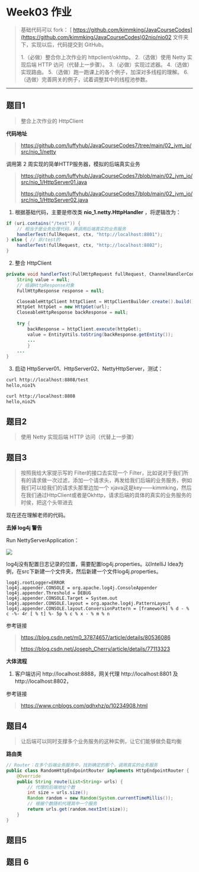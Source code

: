 # Week03 作业

> 基础代码可以 fork： [ https://github.com/kimmking/JavaCourseCodes](https://github.com/kimmking/JavaCourseCodes)02nio/nio02 文件夹下，实现以后，代码提交到 GitHub。
>
> 1.（必做）整合你上次作业的 httpclient/okhttp。
> 2.（选做）使用 Netty 实现后端 HTTP 访问（代替上一步骤）。
> 3.（必做）实现过滤器。
> 4.（选做）实现路由。
> 5.（选做）跑一跑课上的各个例子，加深对多线程的理解。
> 6.（选做）完善网关的例子，试着调整其中的线程池参数。

---

## 题目1

> 整合上次作业的 HttpClient

**代码地址**

> https://github.com/luffyhub/JavaCourseCodes7/tree/main/02_jvm_io/src/nio_1/netty

调用第 2 周实现的简单HTTP服务器，模拟的后端真实业务

> https://github.com/luffyhub/JavaCourseCodes7/blob/main/02_jvm_io/src/nio_1/HttpServer01.java
>
> https://github.com/luffyhub/JavaCourseCodes7/blob/main/02_jvm_io/src/nio_1/HttpServer02.java

1. 根据基础代码，主要是修改类 **nio_1.netty.HttpHandler** ，将逻辑改为：

```java
if (uri.contains("/test")) {
    // 相当于是业务处理代码，再调用后端真实的业务服务
    handlerTest(fullRequest, ctx, "http://localhost:8801");
} else { // 非/test的
    handlerTest(fullRequest, ctx, "http://localhost:8802");
}
```

2. 整合 HttpClient

```java
private void handlerTest(FullHttpRequest fullRequest, ChannelHandlerContext ctx, String url {
    String value = null;
    // 组装HttpResponse对象
    FullHttpResponse response = null;

    CloseableHttpClient httpClient = HttpClientBuilder.create().build();
    HttpGet httpGet = new HttpGet(url);
    CloseableHttpResponse backResponse = null;
    
    try {
        backResponse = httpClient.execute(httpGet);
        value = EntityUtils.toString(backResponse.getEntity());
        ...
        }
    ...
}
```

3. 启动 HttpServer01、HttpServer02、NettyHttpServer，测试：

```bash
curl http://localhost:8808/test
hello,nio1%
```

```bash
curl http://localhost:8808
hello,nio2%
```

## 题目2

> 使用 Netty 实现后端 HTTP 访问（代替上一步骤）



## 题目3

> 按照我给大家提示写的 Filter的接口去实现一个 Filter，比如说对于我们所有的请求做一次过滤，添加一个请求头，再发给我们后端的业务服务，例如我们可以给我们的请求头那里边加一个 xjava这是key——kimmking，然后在我们通过HttpClient或者是Okhttp，请求后端的具体的真实的业务服务的时侯，把这个头带进去

现在还在理解老师的代码。

**去掉 log4j 警告**

Run NettyServerApplication：

![](https://vuffy.oss-cn-shenzhen.aliyuncs.com/img/202111220055390.png)

log4j没有配置日志记录的位置，需要配置log4j.properties。以IntelliJ Idea为例，在src下新建一个文件夹，然后新建一个文件log4j.properties。

```properties
log4j.rootLogger=ERROR
log4j.appender.CONSOLE = org.apache.log4j.ConsoleAppender 
log4j.appender.Threshold = DEBUG 
log4j.appender.CONSOLE.Target = System.out 
log4j.appender.CONSOLE.layout = org.apache.log4j.PatternLayout 
log4j.appender.CONSOLE.layout.ConversionPattern = [framework] % d - % c -%- 4r [ % t] %- 5p % c % x - % m % n 
```

参考链接

> https://blog.csdn.net/m0_37874657/article/details/80536086
>
> https://blog.csdn.net/Joseph_Cherry/article/details/77113323

**大体流程**

1. 客户端访问 http://localhost:8888，网关代理 http://localhost:8801 及 http://localhost:8802，

参考链接

>  https://www.cnblogs.com/qdhxhz/p/10234908.html



## 题目4

> 让后端可以同时支撑多个业务服务的这种实例，让它们能够做负载均衡

**路由类**

```java
// Router：在多个后端业务服务中，找到确定的那个，调用真实的业务服务
public class RandomHttpEndpointRouter implements HttpEndpointRouter {
    @Override
    public String route(List<String> urls) {
        // 代理的后端地址个数
        int size = urls.size();
        Random random = new Random(System.currentTimeMillis());
        // 根据个数随机代理其中一个服务
        return urls.get(random.nextInt(size));
    }
}
```



## 题目5



## 题目 6

